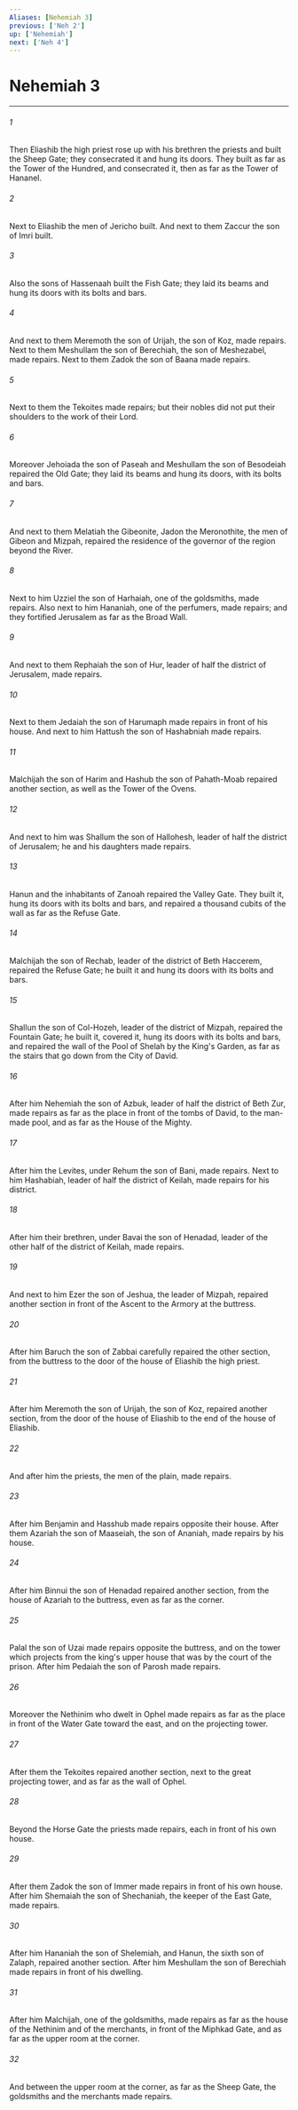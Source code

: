 ```yaml
---
Aliases: [Nehemiah 3]
previous: ['Neh 2']
up: ['Nehemiah']
next: ['Neh 4']
---
```

# Nehemiah 3

***


###### 1 
Then Eliashib the high priest rose up with his brethren the priests and built the Sheep Gate; they consecrated it and hung its doors. They built as far as the Tower of the Hundred, and consecrated it, then as far as the Tower of Hananel. 

###### 2 
Next to Eliashib the men of Jericho built. And next to them Zaccur the son of Imri built. 

###### 3 
Also the sons of Hassenaah built the Fish Gate; they laid its beams and hung its doors with its bolts and bars. 

###### 4 
And next to them Meremoth the son of Urijah, the son of Koz, made repairs. Next to them Meshullam the son of Berechiah, the son of Meshezabel, made repairs. Next to them Zadok the son of Baana made repairs. 

###### 5 
Next to them the Tekoites made repairs; but their nobles did not put their shoulders to the work of their Lord. 

###### 6 
Moreover Jehoiada the son of Paseah and Meshullam the son of Besodeiah repaired the Old Gate; they laid its beams and hung its doors, with its bolts and bars. 

###### 7 
And next to them Melatiah the Gibeonite, Jadon the Meronothite, the men of Gibeon and Mizpah, repaired the residence of the governor of the region beyond the River. 

###### 8 
Next to him Uzziel the son of Harhaiah, one of the goldsmiths, made repairs. Also next to him Hananiah, one of the perfumers, made repairs; and they fortified Jerusalem as far as the Broad Wall. 

###### 9 
And next to them Rephaiah the son of Hur, leader of half the district of Jerusalem, made repairs. 

###### 10 
Next to them Jedaiah the son of Harumaph made repairs in front of his house. And next to him Hattush the son of Hashabniah made repairs. 

###### 11 
Malchijah the son of Harim and Hashub the son of Pahath-Moab repaired another section, as well as the Tower of the Ovens. 

###### 12 
And next to him was Shallum the son of Hallohesh, leader of half the district of Jerusalem; he and his daughters made repairs. 

###### 13 
Hanun and the inhabitants of Zanoah repaired the Valley Gate. They built it, hung its doors with its bolts and bars, and repaired a thousand cubits of the wall as far as the Refuse Gate. 

###### 14 
Malchijah the son of Rechab, leader of the district of Beth Haccerem, repaired the Refuse Gate; he built it and hung its doors with its bolts and bars. 

###### 15 
Shallun the son of Col-Hozeh, leader of the district of Mizpah, repaired the Fountain Gate; he built it, covered it, hung its doors with its bolts and bars, and repaired the wall of the Pool of Shelah by the King's Garden, as far as the stairs that go down from the City of David. 

###### 16 
After him Nehemiah the son of Azbuk, leader of half the district of Beth Zur, made repairs as far as the place in front of the tombs of David, to the man-made pool, and as far as the House of the Mighty. 

###### 17 
After him the Levites, under Rehum the son of Bani, made repairs. Next to him Hashabiah, leader of half the district of Keilah, made repairs for his district. 

###### 18 
After him their brethren, under Bavai the son of Henadad, leader of the other half of the district of Keilah, made repairs. 

###### 19 
And next to him Ezer the son of Jeshua, the leader of Mizpah, repaired another section in front of the Ascent to the Armory at the buttress. 

###### 20 
After him Baruch the son of Zabbai carefully repaired the other section, from the buttress to the door of the house of Eliashib the high priest. 

###### 21 
After him Meremoth the son of Urijah, the son of Koz, repaired another section, from the door of the house of Eliashib to the end of the house of Eliashib. 

###### 22 
And after him the priests, the men of the plain, made repairs. 

###### 23 
After him Benjamin and Hasshub made repairs opposite their house. After them Azariah the son of Maaseiah, the son of Ananiah, made repairs by his house. 

###### 24 
After him Binnui the son of Henadad repaired another section, from the house of Azariah to the buttress, even as far as the corner. 

###### 25 
Palal the son of Uzai made repairs opposite the buttress, and on the tower which projects from the king's upper house that was by the court of the prison. After him Pedaiah the son of Parosh made repairs. 

###### 26 
Moreover the Nethinim who dwelt in Ophel made repairs as far as the place in front of the Water Gate toward the east, and on the projecting tower. 

###### 27 
After them the Tekoites repaired another section, next to the great projecting tower, and as far as the wall of Ophel. 

###### 28 
Beyond the Horse Gate the priests made repairs, each in front of his own house. 

###### 29 
After them Zadok the son of Immer made repairs in front of his own house. After him Shemaiah the son of Shechaniah, the keeper of the East Gate, made repairs. 

###### 30 
After him Hananiah the son of Shelemiah, and Hanun, the sixth son of Zalaph, repaired another section. After him Meshullam the son of Berechiah made repairs in front of his dwelling. 

###### 31 
After him Malchijah, one of the goldsmiths, made repairs as far as the house of the Nethinim and of the merchants, in front of the Miphkad Gate, and as far as the upper room at the corner. 

###### 32 
And between the upper room at the corner, as far as the Sheep Gate, the goldsmiths and the merchants made repairs.
